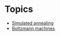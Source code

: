 Topics
======


* [Simulated annealing](./annealing/MCMC.md)
* [Boltzmann machines](./boltzmann/README.md)
